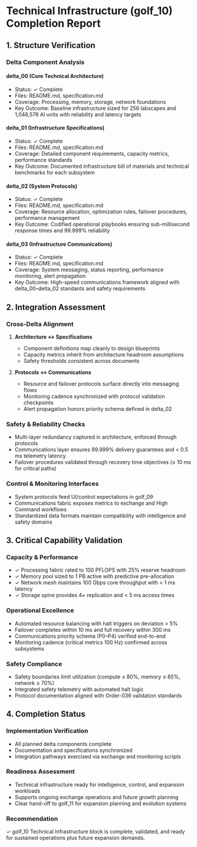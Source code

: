 # Technical Infrastructure (golf_10) Completion Report

## 1. Structure Verification

### Delta Component Analysis

#### delta_00 (Core Technical Architecture)

- Status: ✓ Complete
- Files: README.md, specification.md
- Coverage: Processing, memory, storage, network foundations
- Key Outcome: Baseline infrastructure sized for 256 labscapes and 1,048,576 AI units with reliability and latency targets

#### delta_01 (Infrastructure Specifications)

- Status: ✓ Complete
- Files: README.md, specification.md
- Coverage: Detailed component requirements, capacity metrics, performance standards
- Key Outcome: Documented infrastructure bill of materials and technical benchmarks for each subsystem

#### delta_02 (System Protocols)

- Status: ✓ Complete
- Files: README.md, specification.md
- Coverage: Resource allocation, optimization rules, failover procedures, performance management
- Key Outcome: Codified operational playbooks ensuring sub-millisecond response times and 99.999% reliability

#### delta_03 (Infrastructure Communications)

- Status: ✓ Complete
- Files: README.md, specification.md
- Coverage: System messaging, status reporting, performance monitoring, alert propagation
- Key Outcome: High-speed communications framework aligned with delta_00–delta_02 standards and safety requirements

## 2. Integration Assessment

### Cross-Delta Alignment

1. **Architecture ↔ Specifications**
   - Component definitions map cleanly to design blueprints
   - Capacity metrics inherit from architecture headroom assumptions
   - Safety thresholds consistent across documents

2. **Protocols ↔ Communications**
   - Resource and failover protocols surface directly into messaging flows
   - Monitoring cadence synchronized with protocol validation checkpoints
   - Alert propagation honors priority schema defined in delta_02

### Safety & Reliability Checks

- Multi-layer redundancy captured in architecture, enforced through protocols
- Communications layer ensures 99.999% delivery guarantees and < 0.5 ms telemetry latency
- Failover procedures validated through recovery time objectives (≤ 10 ms for critical paths)

### Control & Monitoring Interfaces

- System protocols feed UI/control expectations in golf_09
- Communications fabric exposes metrics to exchange and High Command workflows
- Standardized data formats maintain compatibility with intelligence and safety domains

## 3. Critical Capability Validation

### Capacity & Performance

- ✓ Processing fabric rated to 100 PFLOPS with 25% reserve headroom
- ✓ Memory pool sized to 1 PB active with predictive pre-allocation
- ✓ Network mesh maintains 100 Gbps core throughput with < 1 ms latency
- ✓ Storage spine provides 4× replication and < 5 ms access times

### Operational Excellence

- Automated resource balancing with halt triggers on deviation > 5%
- Failover completes within 10 ms and full recovery within 300 ms
- Communications priority schema (P0–P4) verified end-to-end
- Monitoring cadence (critical metrics 100 Hz) confirmed across subsystems

### Safety Compliance

- Safety boundaries limit utilization (compute ≤ 80%, memory ≤ 85%, network ≤ 70%)
- Integrated safety telemetry with automated halt logic
- Protocol documentation aligned with Order-036 validation standards

## 4. Completion Status

### Implementation Verification

- All planned delta components complete
- Documentation and specifications synchronized
- Integration pathways exercised via exchange and monitoring scripts

### Readiness Assessment

- Technical infrastructure ready for intelligence, control, and expansion workloads
- Supports ongoing exchange operations and future growth planning
- Clear hand-off to golf_11 for expansion planning and evolution systems

### Recommendation

✓ golf_10 Technical Infrastructure block is complete, validated, and ready for sustained operations plus future expansion demands.
